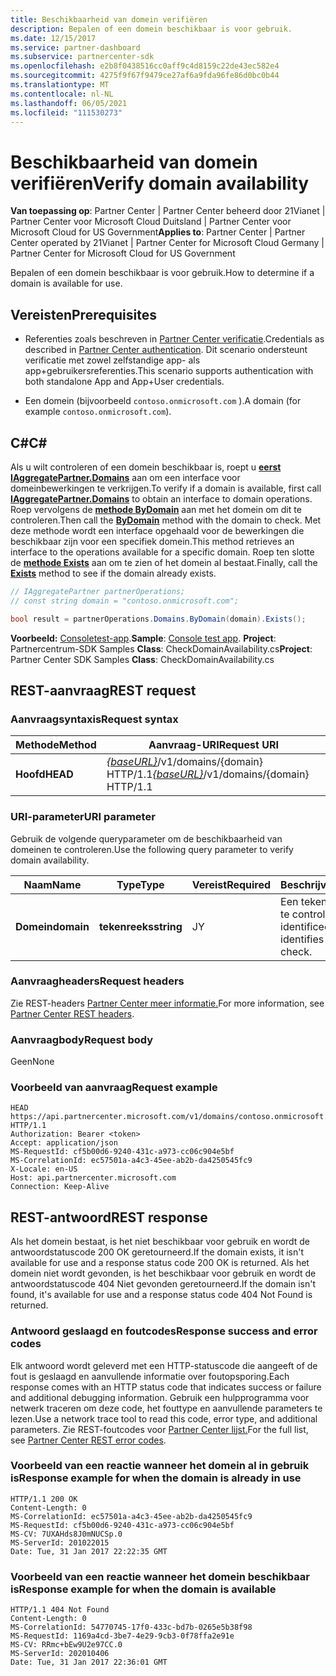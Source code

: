 ```yaml
---
title: Beschikbaarheid van domein verifiëren
description: Bepalen of een domein beschikbaar is voor gebruik.
ms.date: 12/15/2017
ms.service: partner-dashboard
ms.subservice: partnercenter-sdk
ms.openlocfilehash: e2b8f0438516cc0aff9c4d8159c22de43ec582e4
ms.sourcegitcommit: 4275f9f67f9479ce27af6a9fda96fe86d0bc0b44
ms.translationtype: MT
ms.contentlocale: nl-NL
ms.lasthandoff: 06/05/2021
ms.locfileid: "111530273"
---
```

# <a name="verify-domain-availability"></a><span data-ttu-id="49040-103">Beschikbaarheid van domein verifiëren</span><span class="sxs-lookup"><span data-stu-id="49040-103">Verify domain availability</span></span>

<span data-ttu-id="49040-104">**Van toepassing op**: Partner Center | Partner Center beheerd door 21Vianet | Partner Center voor Microsoft Cloud Duitsland | Partner Center voor Microsoft Cloud for US Government</span><span class="sxs-lookup"><span data-stu-id="49040-104">**Applies to**: Partner Center | Partner Center operated by 21Vianet | Partner Center for Microsoft Cloud Germany | Partner Center for Microsoft Cloud for US Government</span></span>

<span data-ttu-id="49040-105">Bepalen of een domein beschikbaar is voor gebruik.</span><span class="sxs-lookup"><span data-stu-id="49040-105">How to determine if a domain is available for use.</span></span>

## <a name="prerequisites"></a><span data-ttu-id="49040-106">Vereisten</span><span class="sxs-lookup"><span data-stu-id="49040-106">Prerequisites</span></span>

- <span data-ttu-id="49040-107">Referenties zoals beschreven in [Partner Center verificatie](partner-center-authentication.md).</span><span class="sxs-lookup"><span data-stu-id="49040-107">Credentials as described in [Partner Center authentication](partner-center-authentication.md).</span></span> <span data-ttu-id="49040-108">Dit scenario ondersteunt verificatie met zowel zelfstandige app- als app+gebruikersreferenties.</span><span class="sxs-lookup"><span data-stu-id="49040-108">This scenario supports authentication with both standalone App and App+User credentials.</span></span>

- <span data-ttu-id="49040-109">Een domein (bijvoorbeeld `contoso.onmicrosoft.com` ).</span><span class="sxs-lookup"><span data-stu-id="49040-109">A domain (for example `contoso.onmicrosoft.com`).</span></span>

## <a name="c"></a><span data-ttu-id="49040-110">C\#</span><span class="sxs-lookup"><span data-stu-id="49040-110">C\#</span></span>

<span data-ttu-id="49040-111">Als u wilt controleren of een domein beschikbaar is, roept u [**eerst IAggregatePartner.Domains**](/dotnet/api/microsoft.store.partnercenter.ipartner.domains) aan om een interface voor domeinbewerkingen te verkrijgen.</span><span class="sxs-lookup"><span data-stu-id="49040-111">To verify if a domain is available, first call [**IAggregatePartner.Domains**](/dotnet/api/microsoft.store.partnercenter.ipartner.domains) to obtain an interface to domain operations.</span></span> <span data-ttu-id="49040-112">Roep vervolgens de [**methode ByDomain**](/dotnet/api/microsoft.store.partnercenter.domains.idomaincollection.bydomain) aan met het domein om dit te controleren.</span><span class="sxs-lookup"><span data-stu-id="49040-112">Then call the [**ByDomain**](/dotnet/api/microsoft.store.partnercenter.domains.idomaincollection.bydomain) method with the domain to check.</span></span> <span data-ttu-id="49040-113">Met deze methode wordt een interface opgehaald voor de bewerkingen die beschikbaar zijn voor een specifiek domein.</span><span class="sxs-lookup"><span data-stu-id="49040-113">This method retrieves an interface to the operations available for a specific domain.</span></span> <span data-ttu-id="49040-114">Roep ten slotte de [**methode Exists**](/dotnet/api/microsoft.store.partnercenter.domains.idomain.exists) aan om te zien of het domein al bestaat.</span><span class="sxs-lookup"><span data-stu-id="49040-114">Finally, call the [**Exists**](/dotnet/api/microsoft.store.partnercenter.domains.idomain.exists) method to see if the domain already exists.</span></span>

``` csharp
// IAggregatePartner partnerOperations;
// const string domain = "contoso.onmicrosoft.com";

bool result = partnerOperations.Domains.ByDomain(domain).Exists();
```

<span data-ttu-id="49040-115">**Voorbeeld:** [Consoletest-app](console-test-app.md).</span><span class="sxs-lookup"><span data-stu-id="49040-115">**Sample**: [Console test app](console-test-app.md).</span></span> <span data-ttu-id="49040-116">**Project**: Partnercentrum-SDK Samples **Class**: CheckDomainAvailability.cs</span><span class="sxs-lookup"><span data-stu-id="49040-116">**Project**: Partner Center SDK Samples **Class**: CheckDomainAvailability.cs</span></span>

## <a name="rest-request"></a><span data-ttu-id="49040-117">REST-aanvraag</span><span class="sxs-lookup"><span data-stu-id="49040-117">REST request</span></span>

### <a name="request-syntax"></a><span data-ttu-id="49040-118">Aanvraagsyntaxis</span><span class="sxs-lookup"><span data-stu-id="49040-118">Request syntax</span></span>

| <span data-ttu-id="49040-119">Methode</span><span class="sxs-lookup"><span data-stu-id="49040-119">Method</span></span>   | <span data-ttu-id="49040-120">Aanvraag-URI</span><span class="sxs-lookup"><span data-stu-id="49040-120">Request URI</span></span>                                                              |
|----------|--------------------------------------------------------------------------|
| <span data-ttu-id="49040-121">**Hoofd**</span><span class="sxs-lookup"><span data-stu-id="49040-121">**HEAD**</span></span> | <span data-ttu-id="49040-122">[*{baseURL}*](partner-center-rest-urls.md)/v1/domains/{domain} HTTP/1.1</span><span class="sxs-lookup"><span data-stu-id="49040-122">[*{baseURL}*](partner-center-rest-urls.md)/v1/domains/{domain} HTTP/1.1</span></span> |

### <a name="uri-parameter"></a><span data-ttu-id="49040-123">URI-parameter</span><span class="sxs-lookup"><span data-stu-id="49040-123">URI parameter</span></span>

<span data-ttu-id="49040-124">Gebruik de volgende queryparameter om de beschikbaarheid van domeinen te controleren.</span><span class="sxs-lookup"><span data-stu-id="49040-124">Use the following query parameter to verify domain availability.</span></span>

| <span data-ttu-id="49040-125">Naam</span><span class="sxs-lookup"><span data-stu-id="49040-125">Name</span></span>       | <span data-ttu-id="49040-126">Type</span><span class="sxs-lookup"><span data-stu-id="49040-126">Type</span></span>       | <span data-ttu-id="49040-127">Vereist</span><span class="sxs-lookup"><span data-stu-id="49040-127">Required</span></span> | <span data-ttu-id="49040-128">Beschrijving</span><span class="sxs-lookup"><span data-stu-id="49040-128">Description</span></span>                                   |
|------------|------------|----------|-----------------------------------------------|
| <span data-ttu-id="49040-129">**Domein**</span><span class="sxs-lookup"><span data-stu-id="49040-129">**domain**</span></span> | <span data-ttu-id="49040-130">**tekenreeks**</span><span class="sxs-lookup"><span data-stu-id="49040-130">**string**</span></span> | <span data-ttu-id="49040-131">J</span><span class="sxs-lookup"><span data-stu-id="49040-131">Y</span></span>        | <span data-ttu-id="49040-132">Een tekenreeks die het te controleren domein identificeert.</span><span class="sxs-lookup"><span data-stu-id="49040-132">A string that identifies the domain to check.</span></span> |

### <a name="request-headers"></a><span data-ttu-id="49040-133">Aanvraagheaders</span><span class="sxs-lookup"><span data-stu-id="49040-133">Request headers</span></span>

<span data-ttu-id="49040-134">Zie REST-headers [Partner Center meer informatie.](headers.md)</span><span class="sxs-lookup"><span data-stu-id="49040-134">For more information, see [Partner Center REST headers](headers.md).</span></span>

### <a name="request-body"></a><span data-ttu-id="49040-135">Aanvraagbody</span><span class="sxs-lookup"><span data-stu-id="49040-135">Request body</span></span>

<span data-ttu-id="49040-136">Geen</span><span class="sxs-lookup"><span data-stu-id="49040-136">None</span></span>

### <a name="request-example"></a><span data-ttu-id="49040-137">Voorbeeld van aanvraag</span><span class="sxs-lookup"><span data-stu-id="49040-137">Request example</span></span>

```http
HEAD https://api.partnercenter.microsoft.com/v1/domains/contoso.onmicrosoft.com HTTP/1.1
Authorization: Bearer <token>
Accept: application/json
MS-RequestId: cf5b00d6-9240-431c-a973-cc06c904e5bf
MS-CorrelationId: ec57501a-a4c3-45ee-ab2b-da4250545fc9
X-Locale: en-US
Host: api.partnercenter.microsoft.com
Connection: Keep-Alive
```

## <a name="rest-response"></a><span data-ttu-id="49040-138">REST-antwoord</span><span class="sxs-lookup"><span data-stu-id="49040-138">REST response</span></span>

<span data-ttu-id="49040-139">Als het domein bestaat, is het niet beschikbaar voor gebruik en wordt de antwoordstatuscode 200 OK geretourneerd.</span><span class="sxs-lookup"><span data-stu-id="49040-139">If the domain exists, it isn't available for use and a response status code 200 OK is returned.</span></span> <span data-ttu-id="49040-140">Als het domein niet wordt gevonden, is het beschikbaar voor gebruik en wordt de antwoordstatuscode 404 Niet gevonden geretourneerd.</span><span class="sxs-lookup"><span data-stu-id="49040-140">If the domain isn't found, it's available for use and a response status code 404 Not Found is returned.</span></span>

### <a name="response-success-and-error-codes"></a><span data-ttu-id="49040-141">Antwoord geslaagd en foutcodes</span><span class="sxs-lookup"><span data-stu-id="49040-141">Response success and error codes</span></span>

<span data-ttu-id="49040-142">Elk antwoord wordt geleverd met een HTTP-statuscode die aangeeft of de fout is geslaagd en aanvullende informatie over foutopsporing.</span><span class="sxs-lookup"><span data-stu-id="49040-142">Each response comes with an HTTP status code that indicates success or failure and additional debugging information.</span></span> <span data-ttu-id="49040-143">Gebruik een hulpprogramma voor netwerk traceren om deze code, het fouttype en aanvullende parameters te lezen.</span><span class="sxs-lookup"><span data-stu-id="49040-143">Use a network trace tool to read this code, error type, and additional parameters.</span></span> <span data-ttu-id="49040-144">Zie REST-foutcodes voor [Partner Center lijst.](error-codes.md)</span><span class="sxs-lookup"><span data-stu-id="49040-144">For the full list, see [Partner Center REST error codes](error-codes.md).</span></span>

### <a name="response-example-for-when-the-domain-is-already-in-use"></a><span data-ttu-id="49040-145">Voorbeeld van een reactie wanneer het domein al in gebruik is</span><span class="sxs-lookup"><span data-stu-id="49040-145">Response example for when the domain is already in use</span></span>

```http
HTTP/1.1 200 OK
Content-Length: 0
MS-CorrelationId: ec57501a-a4c3-45ee-ab2b-da4250545fc9
MS-RequestId: cf5b00d6-9240-431c-a973-cc06c904e5bf
MS-CV: 7UXAHds8J0mNUCSp.0
MS-ServerId: 201022015
Date: Tue, 31 Jan 2017 22:22:35 GMT
```

### <a name="response-example-for-when-the-domain-is-available"></a><span data-ttu-id="49040-146">Voorbeeld van een reactie wanneer het domein beschikbaar is</span><span class="sxs-lookup"><span data-stu-id="49040-146">Response example for when the domain is available</span></span>

```http
HTTP/1.1 404 Not Found
Content-Length: 0
MS-CorrelationId: 54770745-17f0-433c-bd7b-0265e5b38f98
MS-RequestId: 1169a4cd-3be7-4e29-9cb3-0f78ffa2e91e
MS-CV: RRmc+bEw9U2e97CC.0
MS-ServerId: 202010406
Date: Tue, 31 Jan 2017 22:36:01 GMT
```
